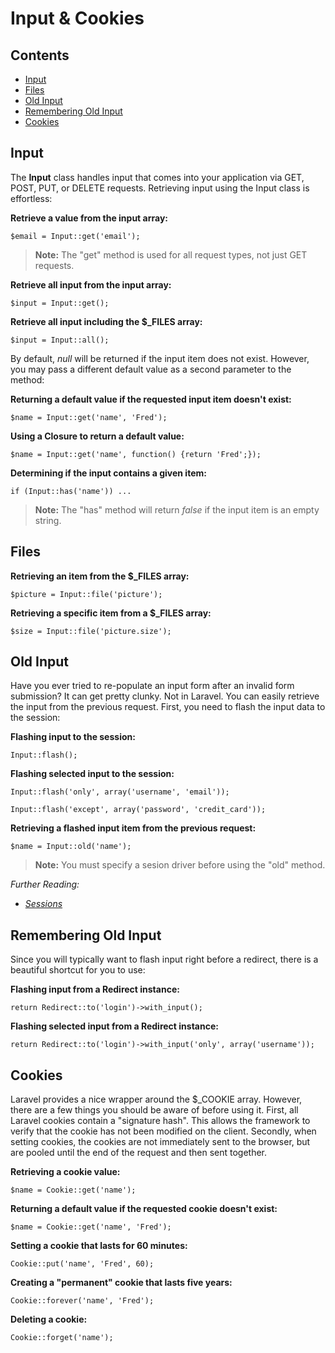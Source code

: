 # Input & Cookies

## Contents

- [Input](#input)
- [Files](#files)
- [Old Input](#old-input)
- [Remembering Old Input](#remembering-old-input)
- [Cookies](#cookies)

<a name="input"></a>
## Input

The **Input** class handles input that comes into your application via GET, POST, PUT, or DELETE requests. Retrieving input using the Input class is effortless:

**Retrieve a value from the input array:**

	$email = Input::get('email');

> **Note:** The "get" method is used for all request types, not just GET requests.

**Retrieve all input from the input array:**

	$input = Input::get();

**Retrieve all input including the $_FILES array:**

	$input = Input::all();

By default, *null* will be returned if the input item does not exist. However, you may pass a different default value as a second parameter to the method:

**Returning a default value if the requested input item doesn't exist:**

	$name = Input::get('name', 'Fred');

**Using a Closure to return a default value:**

	$name = Input::get('name', function() {return 'Fred';});

**Determining if the input contains a given item:**

	if (Input::has('name')) ...

> **Note:** The "has" method will return *false* if the input item is an empty string.

<a name="files"></a>
## Files

**Retrieving an item from the $_FILES array:**

	$picture = Input::file('picture');

**Retrieving a specific item from a $_FILES array:**

	$size = Input::file('picture.size');

<a name="old-input"></a>
## Old Input

Have you ever tried to re-populate an input form after an invalid form submission? It can get pretty clunky. Not in Laravel. You can easily retrieve the input from the previous request. First, you need to flash the input data to the session:

**Flashing input to the session:**

	Input::flash();

**Flashing selected input to the session:**

	Input::flash('only', array('username', 'email'));

	Input::flash('except', array('password', 'credit_card'));

**Retrieving a flashed input item from the previous request:**

	$name = Input::old('name');

> **Note:** You must specify a sesion driver before using the "old" method.

*Further Reading:*

- *[Sessions](/docs/session/config)*

<a name="redirecting-with-old-input"></a>
## Remembering Old Input

Since you will typically want to flash input right before a redirect, there is a beautiful shortcut for you to use:

**Flashing input from a Redirect instance:**

	return Redirect::to('login')->with_input();

**Flashing selected input from a Redirect instance:**

	return Redirect::to('login')->with_input('only', array('username'));

<a name="cookies"></a>
## Cookies

Laravel provides a nice wrapper around the $_COOKIE array. However, there are a few things you should be aware of before using it. First, all Laravel cookies contain a "signature hash". This allows the framework to verify that the cookie has not been modified on the client. Secondly, when setting cookies, the cookies are not immediately sent to the browser, but are pooled until the end of the request and then sent together.

**Retrieving a cookie value:**

	$name = Cookie::get('name');

**Returning a default value if the requested cookie doesn't exist:**

	$name = Cookie::get('name', 'Fred');

**Setting a cookie that lasts for 60 minutes:**

	Cookie::put('name', 'Fred', 60);

**Creating a "permanent" cookie that lasts five years:**

	Cookie::forever('name', 'Fred');

**Deleting a cookie:**

	Cookie::forget('name');